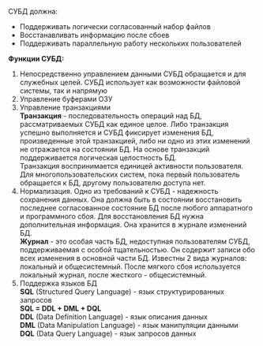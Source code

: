 СУБД должна:
- Поддерживать логически согласованный набор файлов
- Восстанавливать информацию после сбоев
- Поддерживать параллельную работу нескольких пользователей
  
**Функции СУБД:**  
1. Непосредственно управлением данными СУБД обращается и для служебных целей. СУБД использует как возможности файловой системы, так и напрямую
2. Управление буферами ОЗУ
3. Управление транзакциями  
	**Транзакция** - последовательность операций над БД, рассматриваемых СУБД как единое целое. Либо транзакция успешно выполняется и СУБД фиксирует изменения БД, произведенные этой транзакцией, либо ни одно из этих изменений не отражается на состоянии БД. На основе транзакций поддерживается логическая целостность БД.  
	Транзакция воспринимается единицей активности пользователя. Для многопользовательских систем, пока первый пользователь обращается к БД, другому пользователю доступа нет.
4.  Нормализация. Одно из требований к СУБД - надежность сохранения данных. Она должна быть в состоянии восстановить последнее согласованное состояние БД после любого аппаратного и программного сбоя. Для восстановления БД нужна дополнительная информация. Она хранится в журнале изменений БД.  
	**Журнал** - это особая часть БД, недоступная пользователям СУБД, поддерживаемая с особой тщательностью. Он содержит записи обо всех изменения в основной части БД. Известны 2 вида журналов: локальный и общесистемный. После мягкого сбоя используется локальный журнал, после жесткого - общесистемный.
5. Поддержка языков БД  
	**SQL** (Structured Query Language) - язык структурированных запросов  
	**SQL = DDL + DML + DQL**  
	**DDL** (Data Definition Language) - язык описания данных  
	**DML** (Data Manipulation Language) - язык манипуляции данными  
	**DQL** (Data Query Language) - язык запросов данных